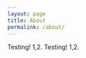 ```yaml
---
layout: page
title: About
permalink: /about/
---
```


Testing! 1,2. Testing! 1,2.
<script src="https://utteranc.es/client.js" repo="Some-guy-is-here/Dylan_2025" issue-term="title" label="blogpost-comment" theme="github-dark" crossorigin="anonymous" async> </script>
